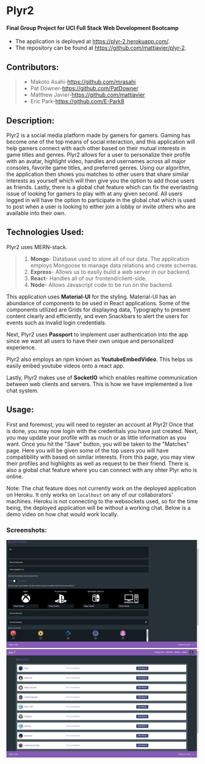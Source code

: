 # Plyr2

#### Final Group Project for UCI Full Stack Web Development Bootcamp

* The application is deployed at https://plyr-2.herokuapp.com/.
* The repository can be found at https://github.com/mattjavier/plyr-2.

## **Contributors:**
>* Makoto Asahi-https://github.com/mrasahi
>* Pat Downer-https://github.com/PatDowner
>* Matthew Javier-https://github.com/mattjavier
>* Eric Park-https://github.com/E-Park8



## Description:
Plyr2 is a social media platform made by gamers for gamers. Gaming has become one of the top means of social interaction, and this application will help gamers connect with each other based on their mutual interests in game titles and genres. Plyr2 allows for a user to personalize their profile with an avatar, highlight video, handles and usernames across all major consoles, favorite game titles, and preferred genres. Using our algorithm, the application then shows you matches to other users that share similar interests as yourself which will then give you the option to add those users as friends. Lastly, there is a global chat feature which can fix the everlasting issue of looking for gamers to play with at any given second. All users logged in will have the option to participate in the global chat which is used to post when a user is looking to either join a lobby or invite others who are available into their own. 

## Technologies Used:
Plyr2 uses MERN-stack.
>1. __Mongo__- Database used to store all of our data. The application employs Mongoose to manage data relations and create schemas.
>2. __Express__- Allows us to easily build a web server in our backend.
>3. __React__- Handles all of our frontend/client-side.  
>4. __Node__- Allows Javascript code to be run on the backend. 

This application uses __Material-UI__ for the styling. Material-UI has an abundance of components to be used in React applications. Some of the components utilized are Grids for displaying data, Typography to present content clearly and efficiently, and even Snackbars to alert the users for events such as invalid login credentials.   

Next, Plyr2 uses __Passport__ to implement user authentication into the app since we want all users to have their own unique and personalized experience.

Plyr2 also employs an npm known as __YoutubeEmbedVideo__. This helps us easily embed youtube videos onto a react app.

Lastly, Plyr2 makes use of __SocketIO__ which enables realtime communication between web clients and servers. This is how we have implemented a live chat system. 

## Usage:
First and foremost, you will need to register an account at Plyr2! Once that is done, you may now login with the credentials you have just created. Next, you may update your profile with as much or as little information as you want. Once you hit the "Save" button, you will be taken to the "Matches" page. Here you will be given some of the top users you will have compatibility with based on similar interests. From this page, you may view their profiles and highlights as well as request to be their friend. There is also a global chat feature where you can connect with any ohter Plyr who is online.

Note: The chat feature does not currently work on the deployed application on Heroku. It only works on `localhost` on any of our collaborators' machines. Heroku is not connecting to the websockets used, so for the time being, the deployed application will be without a working chat. Below is a demo video on how chat would work locally.

### Screenshots:

![Profile Builder](./client/src/assets/plyr2profile.png)
![Matches Page](./client/src/assets/plyr2matches.png)
